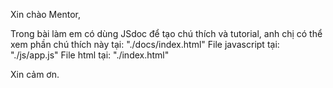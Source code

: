Xin chào Mentor,

Trong bài làm em có dùng JSdoc để tạo chú thích và tutorial, anh chị có thể xem phần chú thích này tại: "./docs/index.html"
File javascript tại: "./js/app.js"
File html tại: "./index.html"

Xin cảm ơn.